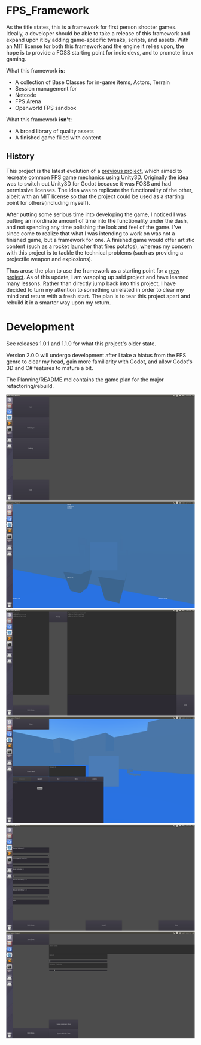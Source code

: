 # FPS_Framework

As the title states, this is a framework for first person shooter games. 
Ideally, a developer should be able to take a release of this framework and
expand upon it by adding game-specific tweaks, scripts, and assets. With an
MIT license for both this framework and the engine it relies upon, the hope is
to provide a FOSS starting point for indie devs, and to promote linux gaming.

What this framework **is**:
- A collection of Base Classes for in-game items, Actors, Terrain
- Session management for 
- Netcode
- FPS Arena
- Openworld FPS sandbox

What this framework **isn't**:
- A broad library of quality assets
- A finished game filled with content

## History 

This project is the latest evolution of a [previous project](https://github.com/justi1jc/FPS), which aimed to
recreate common FPS game mechanics using Unity3D. Originally the idea was to switch out Unity3D for Godot
because it was FOSS and had permissive licenses. The idea was to replicate the functionality of the other, 
albeit with an MIT license so that the project could be used as a starting point for others(including myself).

After putting some serious time into developing the game, I noticed I was putting an inordinate amount of time into
the functionality under the dash, and not spending any time polishing the look and feel of the game. 
I've since come to realize that what I was intending to work on was not a finished game, but a framework for one.
A finished game would offer artistic content (such as a rocket launcher that fires potatos), whereas my concern
with this project is to tackle the technical problems (such as providing a projectile weapon and explosions).

Thus arose the plan to use the framework as a starting point for a [new project](https://github.com/blukatstudios/ManafestArena). As of this update, I am wrapping up said project and have learned many lessons. Rather than directly jump back into this project, I have decided to turn my attention to something unrelated in order to clear my mind and return with a fresh start. The plan is to tear this project apart and rebuild it in a smarter way upon my return.

# Development 

See releases 1.0.1 and 1.1.0 for what this project's older state.

Version 2.0.0 will undergo development after I take a hiatus from the FPS genre to clear my head, gain more familiarity with Godot, and allow Godot's 3D and C# features to mature a bit.

The Planning/README.md contains the game plan for the major refactoring/rebuild.

![MainMenu](/Screenshots/main_menu.png)
![TwoAi](/Screenshots/two_ai.png)
![Lobbymenu](/Screenshots/lobby_menu.png)
![InventoryMenu](/Screenshots/inventory_menu.png)
![SettingsMenu](/Screenshots/settings_menu.png)
![ArenaConfig](/Screenshots/arena_config.png)